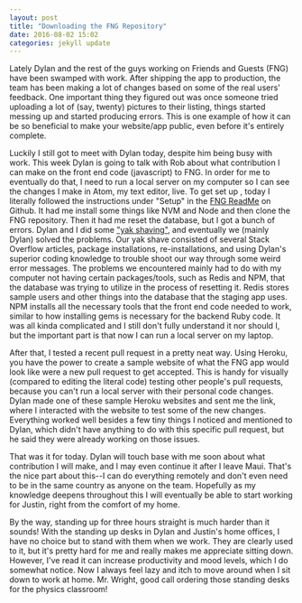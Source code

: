 ```yaml
---
layout: post
title: "Downloading the FNG Repository"
date: 2016-08-02 15:02
categories: jekyll update
---
```

Lately Dylan and the rest of the guys working on Friends and Guests (FNG) have been swamped with work. After shipping the app to production, the team has been making a lot of changes based on some of the real users' feedback. One important thing they figured out was once someone tried uploading a lot of (say, twenty) pictures to their listing, things started messing up and started producing errors. This is one example of how it can be so beneficial to make your website/app public, even before it's entirely complete.

Luckily I still got to meet with Dylan today, despite him being busy with work. This week Dylan is going to talk with Rob about what contribution I can make on the front end code (javascript) to FNG. In order for me to eventually do that, I need to run a local server on my computer so I can see the changes I make in Atom, my text editor, live. To get set up , today I literally followed the instructions under "Setup" in the [FNG ReadMe](https://github.com/shakacode/friendsandguests/blob/master/docs/setup.md) on Github. It had me install some things like NVM and Node and then clone the FNG repository. Then it had me reset the database, but I got a bunch of errors. Dylan and I did some ["yak shaving"](https://en.wiktionary.org/wiki/yak_shaving), and eventually we (mainly Dylan) solved the problems. Our yak shave consisted of several Stack Overflow articles, package installations, re-installations, and using Dylan's superior coding knowledge to trouble shoot our way through some weird error messages. The problems we encountered mainly had to do with my computer not having certain packages/tools, such as Redis and NPM, that the database was trying to utilize in the process of resetting it. Redis stores sample users and other things into the database that the staging app uses. NPM installs all the necessary tools that the front end code needed to work, similar to how installing gems is necessary for the backend Ruby code. It was all kinda complicated and I still don't fully understand it nor should I, but the important part is that now I can run a local server on my laptop.

After that, I tested a recent pull request in a pretty neat way. Using Heroku, you have the power to create a sample website of what the FNG app would look like were a new pull request to get accepted. This is handy for visually (compared to editing the literal code) testing other people's pull requests, because you can't run a local server with their personal code changes. Dylan made one of these sample Heroku websites and sent me the link, where I interacted with the website to test some of the new changes. Everything worked well besides a few tiny things I noticed and mentioned to Dylan, which didn't have anything to do with this specific pull request, but he said they were already working on those issues.

That was it for today. Dylan will touch base with me soon about what contribution I will make, and I may even continue it after I leave Maui. That's the nice part about this--I can do everything remotely and don't even need to be in the same country as anyone on the team. Hopefully as my knowledge deepens throughout this I will eventually be able to start working for Justin, right from the comfort of my home.

By the way, standing up for three hours straight is much harder than it sounds! With the standing up desks in Dylan and Justin's home offices, I have no choice but to stand with them when we work. They are clearly used to it, but it's pretty hard for me and really makes me appreciate sitting down. However, I've read it can increase productivity and mood levels, which I do somewhat notice. Now I always feel lazy and itch to move around when I sit down to work at home. Mr. Wright, good call ordering those standing desks for the physics classroom!
